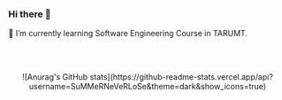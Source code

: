 ### Hi there 👋

🌱 I’m currently learning Software Engineering Course in TARUMT.

</br>
</br>
<p align="center" > 
![Anurag's GitHub stats](https://github-readme-stats.vercel.app/api?username=SuMMeRNeVeRLoSe&theme=dark&show_icons=true)
</p>
  <!--
**SuMMeRNeVeRLoSe/SuMMeRNeVeRLoSe** is a ✨ _special_ ✨ repository because its `README.md` (this file) appears on your GitHub profile.

Here are some ideas to get you started:

- 🔭 I’m currently working on ...
- 🌱 I’m currently learning ...
- 👯 I’m looking to collaborate on ...
- 🤔 I’m looking for help with ...
- 💬 Ask me about ...
- 📫 How to reach me: ...
- 😄 Pronouns: ...
- ⚡ Fun fact: ...
-->

